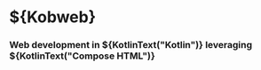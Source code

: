 # ${Kobweb}

### Web development in ${KotlinText("Kotlin")} leveraging ${KotlinText("Compose HTML")}
